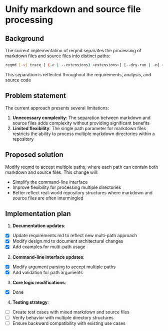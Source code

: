 # Unify markdown and source file processing

## Background

The current implementation of reqmd separates the processing of markdown files and source files into distinct paths:

```bash
reqmd [-v] trace [ (-e | --extensions) <extensions>] [--dry-run | -n] <path-to-markdowns> [<path-to-sources>...]
```

This separation is reflected throughout the requirements, analysis, and source code

## Problem statement

The current approach presents several limitations:

1. **Unnecessary complexity**: The separation between markdown and source files adds complexity without providing significant benefits
2. **Limited flexibility**: The single path parameter for markdown files restricts the ability to process multiple markdown directories within a repository

## Proposed solution

Modify reqmd to accept multiple paths, where each path can contain both markdown and source files. This change will:

- Simplify the command-line interface
- Improve flexibility for processing multiple directories
- Better reflect real-world repository structures where markdown and source files are often intermingled

## Implementation plan

1. **Documentation updates**:

 - [x] Update requirements.md to reflect new multi-path approach
 - [x] Modify design.md to document architectural changes
 - [x] Add examples for multi-path usage

2. **Command-line interface updates**:

 - [x] Modify argument parsing to accept multiple paths
 - [x] Add validation for path arguments

3. **Core logic modifications**:

 - [x] Done

4. **Testing strategy**:

 - [ ] Create test cases with mixed markdown and source files
 - [ ] Verify behavior with multiple directory structures
 - [ ] Ensure backward compatibility with existing use cases
